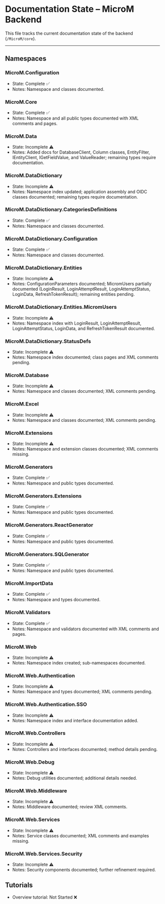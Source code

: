 # Documentation State – MicroM Backend

This file tracks the current documentation state of the backend (`/MicroM/core`).

---

## Namespaces

### MicroM.Configuration
- State: Complete ✅
- Notes: Namespace and classes documented.

### MicroM.Core
- State: Complete ✅
- Notes: Namespace and all public types documented with XML comments and pages.

### MicroM.Data
- State: Incomplete ⚠️
- Notes: Added docs for DatabaseClient, Column classes, EntityFilter, IEntityClient, IGetFieldValue, and ValueReader; remaining types require documentation.

### MicroM.DataDictionary
- State: Incomplete ⚠️
- Notes: Namespace index updated; application assembly and OIDC classes documented; remaining types require documentation.

### MicroM.DataDictionary.CategoriesDefinitions
- State: Complete ✅
- Notes: Namespace and classes documented.

### MicroM.DataDictionary.Configuration
- State: Complete ✅
- Notes: Namespace and classes documented.

### MicroM.DataDictionary.Entities
- State: Incomplete ⚠️
- Notes: ConfigurationParameters documented; MicromUsers partially documented (LoginResult, LoginAttemptResult, LoginAttemptStatus, LoginData, RefreshTokenResult); remaining entities pending.

### MicroM.DataDictionary.Entities.MicromUsers
- State: Incomplete ⚠️
- Notes: Namespace index with LoginResult, LoginAttemptResult, LoginAttemptStatus, LoginData, and RefreshTokenResult documented.

### MicroM.DataDictionary.StatusDefs
- State: Incomplete ⚠️
- Notes: Namespace index documented; class pages and XML comments pending.

### MicroM.Database
- State: Incomplete ⚠️
- Notes: Namespace and classes documented; XML comments pending.

### MicroM.Excel
- State: Incomplete ⚠️
- Notes: Namespace and classes documented; XML comments pending.

### MicroM.Extensions
- State: Incomplete ⚠️
- Notes: Namespace and extension classes documented; XML comments missing.

### MicroM.Generators
- State: Complete ✅
- Notes: Namespace and public types documented.

### MicroM.Generators.Extensions
- State: Complete ✅
- Notes: Namespace and public types documented.

### MicroM.Generators.ReactGenerator
- State: Complete ✅
- Notes: Namespace and public types documented.

### MicroM.Generators.SQLGenerator
- State: Complete ✅
- Notes: Namespace and public types documented.

### MicroM.ImportData
- State: Complete ✅
- Notes: Namespace and types documented.

### MicroM.Validators
- State: Complete ✅
- Notes: Namespace and validators documented with XML comments and pages.

### MicroM.Web
- State: Incomplete ⚠️
- Notes: Namespace index created; sub-namespaces documented.

### MicroM.Web.Authentication
- State: Incomplete ⚠️
- Notes: Namespace and types documented; XML comments pending.

### MicroM.Web.Authentication.SSO
- State: Incomplete ⚠️
- Notes: Namespace index and interface documentation added.

### MicroM.Web.Controllers
- State: Incomplete ⚠️
- Notes: Controllers and interfaces documented; method details pending.

### MicroM.Web.Debug
- State: Incomplete ⚠️
- Notes: Debug utilities documented; additional details needed.

### MicroM.Web.Middleware
- State: Incomplete ⚠️
- Notes: Middleware documented; review XML comments.

### MicroM.Web.Services
- State: Incomplete ⚠️
- Notes: Service classes documented; XML comments and examples missing.

### MicroM.Web.Services.Security
- State: Incomplete ⚠️
- Notes: Security components documented; further refinement required.

## Tutorials
- Overview tutorial: Not Started ❌

